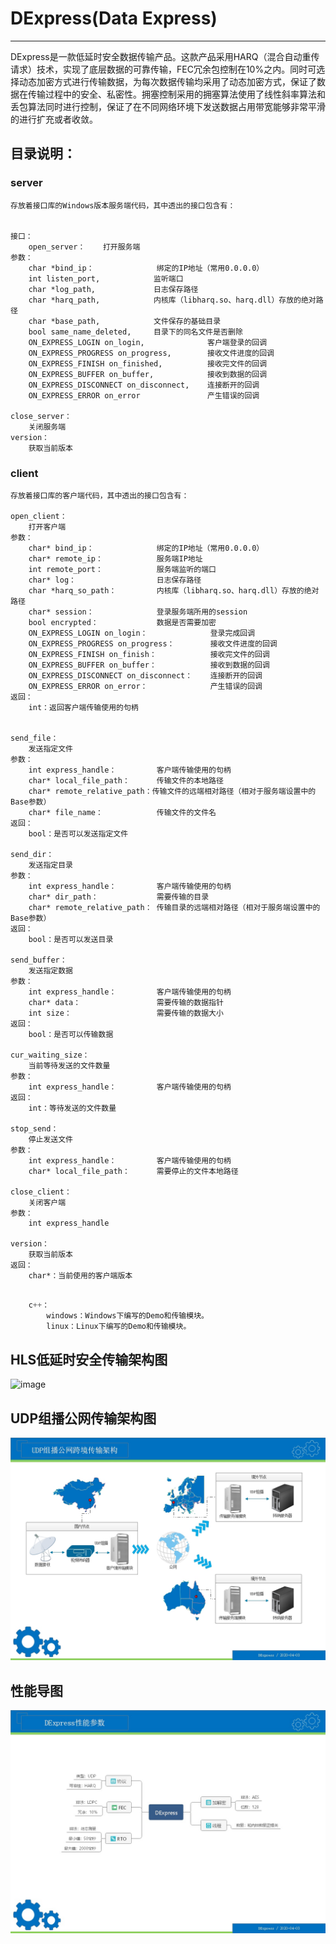 # DExpress(Data Express)

------

DExpress是一款低延时安全数据传输产品。这款产品采用HARQ（混合自动重传请求）技术，实现了底层数据的可靠传输，FEC冗余包控制在10%之内。同时可选择动态加密方式进行传输数据，为每次数据传输均采用了动态加密方式，保证了数据在传输过程中的安全、私密性。拥塞控制采用的拥塞算法使用了线性斜率算法和丢包算法同时进行控制，保证了在不同网络环境下发送数据占用带宽能够非常平滑的进行扩充或者收敛。


## 目录说明：


### server
	存放着接口库的Windows版本服务端代码，其中透出的接口包含有：
	
	
	接口：
		open_server：	打开服务端
	参数：
		char *bind_ip：				绑定的IP地址（常用0.0.0.0）
		int listen_port, 			监听端口
		char *log_path, 			日志保存路径
		char *harq_path, 			内核库（libharq.so、harq.dll）存放的绝对路径
		char *base_path, 			文件保存的基础目录
		bool same_name_deleted,		目录下的同名文件是否删除
		ON_EXPRESS_LOGIN on_login, 				客户端登录的回调
		ON_EXPRESS_PROGRESS on_progress,		接收文件进度的回调 
		ON_EXPRESS_FINISH on_finished, 			接收完文件的回调
		ON_EXPRESS_BUFFER on_buffer, 			接收到数据的回调
		ON_EXPRESS_DISCONNECT on_disconnect,	连接断开的回调 
		ON_EXPRESS_ERROR on_error				产生错误的回调
		
	close_server：
		关闭服务端
	version：
		获取当前版本

### client
	存放着接口库的客户端代码，其中透出的接口包含有：

	open_client：
		打开客户端
	参数：
		char* bind_ip：				绑定的IP地址（常用0.0.0.0）
		char* remote_ip：			服务端IP地址		
		int remote_port：			服务端监听的端口
		char* log：					日志保存路径
		char *harq_so_path：			内核库（libharq.so、harq.dll）存放的绝对路径	
		char* session：				登录服务端所用的session
		bool encrypted：				数据是否需要加密		
		ON_EXPRESS_LOGIN on_login：				登录完成回调
		ON_EXPRESS_PROGRESS on_progress：		接收文件进度的回调
		ON_EXPRESS_FINISH on_finish：			接收完文件的回调
		ON_EXPRESS_BUFFER on_buffer：			接收到数据的回调
		ON_EXPRESS_DISCONNECT on_disconnect：	连接断开的回调
		ON_EXPRESS_ERROR on_error：				产生错误的回调
	返回：
		int：返回客户端传输使用的句柄
	

	send_file：
		发送指定文件
	参数：
		int express_handle：			客户端传输使用的句柄			 
		char* local_file_path：		传输文件的本地路径
		char* remote_relative_path：传输文件的远端相对路径（相对于服务端设置中的Base参数）
		char* file_name：			传输文件的文件名
	返回：
		bool：是否可以发送指定文件

	send_dir：
		发送指定目录
	参数：
		int express_handle：			客户端传输使用的句柄 
		char* dir_path：				需要传输的目录
		char* remote_relative_path：	传输目录的远端相对路径（相对于服务端设置中的Base参数）
	返回：
		bool：是否可以发送目录

	send_buffer：
		发送指定数据
	参数：
		int express_handle：			客户端传输使用的句柄
		char* data：					需要传输的数据指针
		int size：					需要传输的数据大小
	返回：
		bool：是否可以传输数据

	cur_waiting_size：
		当前等待发送的文件数量
	参数：
		int express_handle：			客户端传输使用的句柄
	返回：
		int：等待发送的文件数量
			
	stop_send：
		停止发送文件
	参数：
		int express_handle：			客户端传输使用的句柄 
		char* local_file_path：		需要停止的文件本地路径

	close_client：
		关闭客户端
	参数：
		int express_handle

	version：
		获取当前版本
	返回：
		char*：当前使用的客户端版本

```python

	c++：
		windows：Windows下编写的Demo和传输模块。
		linux：Linux下编写的Demo和传输模块。

```


## HLS低延时安全传输架构图
![image](E:/Github/DExpress/image/framework_hls.jpg)

## UDP组播公网传输架构图
![image](https://github.com/Tinachain/DExpress/blob/master/image/framework_udp.jpg)

## 性能导图
![image](https://github.com/Tinachain/DExpress/blob/master/image/performance.jpg)


